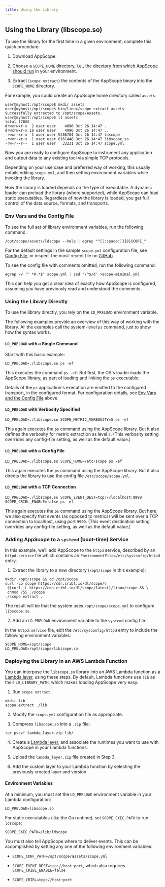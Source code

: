 ```yaml
---
title: Using the Library
---
```


## Using the Library (libscope.so)

To use the library for the first time in a given environment, complete this quick procedure:

1. Download AppScope. 

2. Choose a `SCOPE_HOME` directory, i.e., the [directory from which AppScope should run](/docs/downloading#where-from) in your environment.

3. Extract (`scope extract`) the contents of the AppScope binary into the `SCOPE_HOME` directory.

For example, you could create an AppScope home directory called `assets`:

```
user@myhost:/opt/scope$ mkdir assets
user@myhost:/opt/scope$ bin/linux/scope extract assets
Successfully extracted to /opt/scope/assets.
user@myhost:/opt/scope$ ll assets
total 17008
drwxrwxr-x  2 user user    4096 Oct 26 14:47 .
drwxrwxr-x 18 user user    4096 Oct 26 14:47 ..
-rwxr-xr-x  1 user user 9206704 Oct 26 14:47 ldscope
-rwxr-xr-x  1 user user 8161448 Oct 26 14:47 libscope.so
-rw-r--r--  1 user user   33231 Oct 26 14:47 scope.yml
```

Now you are ready to configure AppScope to instrument any application and output data to any existing tool via simple TCP protocols.

Depending on your use case and preferred way of working, this usually entails editing `scope.yml`, and then setting environment variables while invoking the library.

How the library is loaded depends on the type of executable. A dynamic loader can preload the library (where supported), while AppScope can load static executables. Regardless of how the library is loaded, you get full control of the data source, formats, and transports.

<span id="env-vars"> </span>

### Env Vars and the Config File

To see the full set of library environment variables, run the following command:

```
/opt/scope/assets/ldscope --help | egrep "^[[:space:]]{8}SCOPE_"
```

For the default settings in the sample `scope.yml` configuration file, see [Config File](/docs/config-file), or inspect the most-recent file on [GitHub](https://github.com/criblio/appscope/blob/master/conf/scope.yml).

To see the config file with comments omitted, run the following command:

```
egrep -v '^ *#.*$' scope.yml | sed '/^$/d' >scope-minimal.yml

```

This can help you get a clear idea of exactly how AppScope is configured, assuming you have previously read and understood the comments.

### Using the Library Directly

To use the library directly, you rely on the `LD_PRELOAD` environment variable. 

The following examples provide an overview of this way of working with the library. All the examples call the system-level `ps` command, just to show how the syntax works.

#### `LD_PRELOAD` with a Single Command

Start with this basic example:

```
LD_PRELOAD=./libscope.so ps -ef
```

This executes the command `ps -ef`. But first, the OS's loader loads the AppScope library, as part of loading and linking the `ps` executable.

Details of the `ps` application's execution are emitted to the configured transport, in the configured format. For configuration details, see [Env Vars and the Config File](#env-vars) above.

#### `LD_PRELOAD` with Verbosity Specified

```
LD_PRELOAD=./libscope.so SCOPE_METRIC_VERBOSITY=5 ps -ef
```

This again executes the `ps` command using the AppScope library. But it also defines the verbosity for metric extraction as level `5`. (This verbosity setting overrides any config-file setting, as well as the default value.)

#### `LD_PRELOAD` with a Config File

```
LD_PRELOAD=./libscope.so SCOPE_HOME=/etc/scope ps -ef
```

This again executes the `ps` command using the AppScope library. But it also directs the library to use the config file `/etc/scope/scope.yml`.

#### `LD_PRELOAD` with a TCP Connection

```
LD_PRELOAD=./libscope.so SCOPE_EVENT_DEST=tcp://localhost:9999 SCOPE_CRIBL_ENABLE=false ps -ef
```

This again executes the `ps` command using the AppScope library. But here, we also specify that events (as opposed to metrics) will be sent over a TCP connection to localhost, using port `9999`. (This event destination setting overrides any config-file setting, as well as the default value.)

### Adding AppScope to a `systemd` (boot-time) Service 

In this example, we'll add AppScope to the `httpd` service, described by an `httpd.service` file which contains an `EnvironmentFile=/etc/sysconfig/httpd` entry.

1. Extract the library to a new directory (`/opt/scope` in this example):

```
mkdir /opt/scope && cd /opt/scope
curl -Lo scope https://cdn.cribl.io/dl/scope/\
 $(curl -L https://cdn.cribl.io/dl/scope/latest)/linux/scope && \
 chmod 755 ./scope
./scope extract .
```

The result will be that the system uses `/opt/scope/scope.yml` to configure `libscope.so`.

2. Add an `LD_PRELOAD` environment variable to the `systemd` config file.

In the `httpd.service` file, edit the `/etc/sysconfig/httpd` entry to include the following environment variables:

```
SCOPE_HOME=/opt/scope
LD_PRELOAD=/opt/scope/libscope.so
```

<span id="lambda"> </span>

### Deploying the Library in an AWS Lambda Function

You can interpose the `libscope.so` library into an AWS Lambda function as a [Lambda layer](https://docs.aws.amazon.com/lambda/latest/dg/configuration-layers.html), using these steps. By default, Lambda functions use `lib` as their `LD_LIBRARY_PATH`, which makes loading AppScope very easy.

1. Run `scope extract`.

```
mkdir lib
scope extract ./lib
```

2. Modify the `scope.yml` configuration file as appropriate.

3. Compress `libscope.so` into a `.zip` file:

```
tar pvczf lambda_layer.zip lib/
```

4. Create a [Lambda layer](https://docs.aws.amazon.com/lambda/latest/dg/configuration-layers.html#configuration-layers-create), and associate the runtimes you want to use with AppScope in your Lambda functions. 

5. Upload the `lambda_layer.zip` file created in Step 3.

6. Add the custom layer to your Lambda function by selecting the previously created layer and version. 

#### Environment Variables

At a minimum, you must set the `LD_PRELOAD` environment variable in your Lambda configuration:

```
LD_PRELOAD=libscope.so
```

For static executables (like the Go runtime), set `SCOPE_EXEC_PATH` to run `ldscope`:

```
SCOPE_EXEC_PATH=/lib/ldscope
```

You must also tell AppScope where to deliver events. This can be accomplished by setting any one of the following environment variables:

- `SCOPE_CONF_PATH=/opt/scope/assets/scope.yml`

- `SCOPE_EVENT_DEST=tcp://host:port`, which also requires `SCOPE_CRIBL_ENABLE=false`

- `SCOPE_CRIBL=tcp://host:port`
